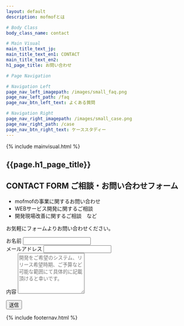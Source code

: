 ```yaml
---
layout: default
description: mofmofとは

# Body Class
body_class_name: contact

# Main Visual
main_title_text_jp:
main_title_text_en1: CONTACT
main_title_text_en2:
h1_page_title: お問い合わせ

# Page Navigation

# Navigation Left
page_nav_left_imagepath: /images/small_faq.png
page_nav_left_path: /faq
page_nav_btn_left_text: よくある質問

# Navigation Right
page_nav_right_imagepath: /images/small_case.png
page_nav_right_path: /case
page_nav_btn_right_text: ケーススタディー
---
```


{% include mainvisual.html %}

<section class="section_contact">
	<h1 class="page_title">{{page.h1_page_title}}</h1>

<section class="section_contact">
<div class="container02 content_bg_center clearfix">

<div class="contact_text">
<h2 class="title_left_small">CONTACT FORM <span>ご相談・お問い合わせフォーム</span></h2>
<ul>
	<li>mofmofの事業に関するお問い合わせ</li>
	<li>WEBサービス開発に関するご相談</li>
	<li>開発現場改善に関するご相談　など</li>
</ul>
<p class="contact_notice">お気軽にフォームよりお問い合わせください。</p>
</div>

<div class="contact_form">
<form name="contactform" action="thanks" data-netlify="true">

<div class="row">
	<div class="form_group">
		<label for="input_name">お名前</label>
		<input type="text" class="form_control" id="input_name" name="name" placeholder="">
	</div>
</div>


<div class="form_group">
<label for="input_mail">メールアドレス</label>
<input type="email" class="form_control" id="input_mail" name="email" placeholder="">
</div>
<div class="form_group">
<label for="input_textarea">内容</label>
<textarea class="form_control" rows="7" id="input_textarea" name="detail" placeholder="開発をご希望のシステム、リリース希望時期、ご予算など可能な範囲にて具体的に記載頂けると幸いです。
"></textarea>
</div>

<button class="button submit button_primary">送信</button>
</form>
</div>

</div>
</section>

</section>


{% include footernav.html %}
